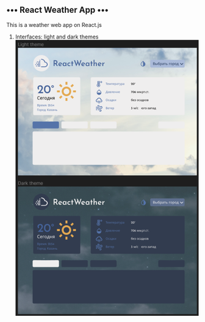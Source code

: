 ••• React Weather App •••  
---  
This is a weather web app on React.js  
1. Interfaces: light and dark themes  
![Themes](https://github.com/JollyM24/react-weather/raw/main/imgs/img_0.png)
